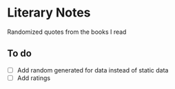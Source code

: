 # Literary Notes
Randomized quotes from the books I read

## To do

- [ ] Add random generated for data instead of static data
- [ ] Add ratings
